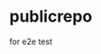 # publicrepo
for e2e test































































































































































































































































































































































































































































































































































































































































































































































































































































































































































































































































































































































































































































































































































































































































































































































































































































































































































